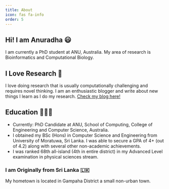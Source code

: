 ```yaml
---
title: About
icon: fas fa-info
order: 5
---
```


## Hi! I am Anuradha 😃

I am currently a PhD student at ANU, Australia. My area of research is Bioinformatics and Computational Biology. 

## I Love Research 🔬

I love doing research that is usually computationally challenging and requires novel thinking. I am an enthusiastic blogger and write about new things I learn as I do my research. [Check my blog here!](https://anuradhawick.medium.com)

## Education 👨🏽‍🎓

- Currently: PhD Candidate at ANU, School of Computing, College of Engineering and Computer Science, Australia.
- I obtained my BSc (Hons) in Computer Science and Engineering from University of Moratuwa, Sri Lanka. I was able to secure a GPA of 4+ (out of 4.2) along with several other non-academic achievements.
- I was ranked 68th all-island (4th in entire district) in my Advanced Level examination in physical sciences stream.

### I am Originally from Sri Lanka 🇱🇰

My hometown is located in Gampaha District a small non-urban town.
